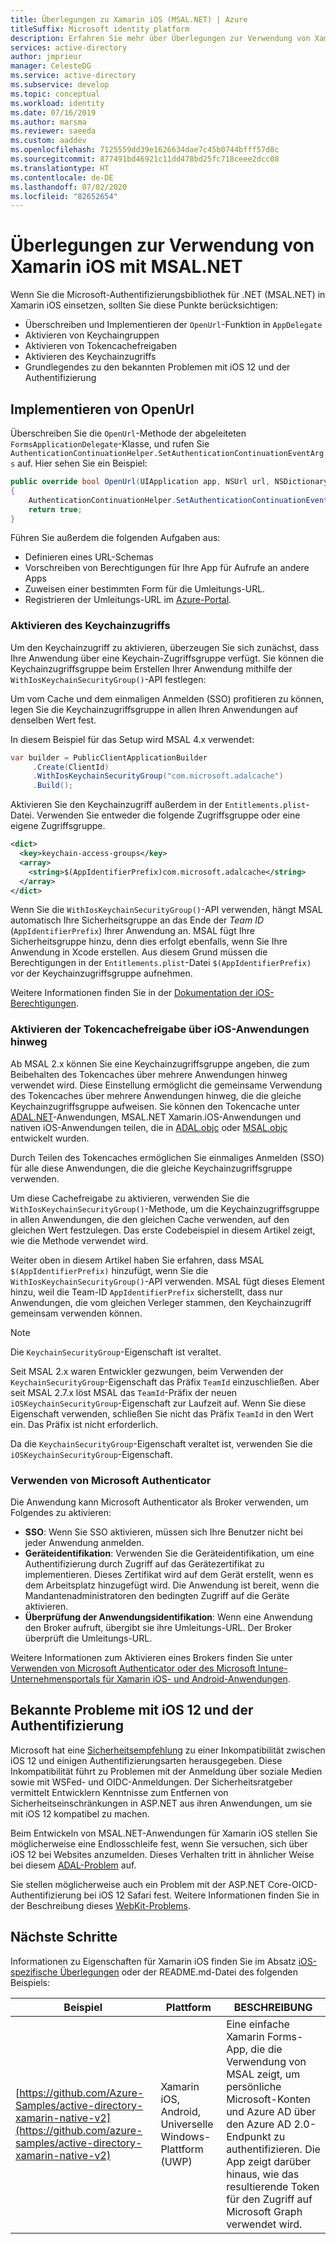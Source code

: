 ```yaml
---
title: Überlegungen zu Xamarin iOS (MSAL.NET) | Azure
titleSuffix: Microsoft identity platform
description: Erfahren Sie mehr über Überlegungen zur Verwendung von Xamarin iOS mit der Microsoft-Authentifizierungsbibliothek für .NET (MSAL.NET).
services: active-directory
author: jmprieur
manager: CelesteDG
ms.service: active-directory
ms.subservice: develop
ms.topic: conceptual
ms.workload: identity
ms.date: 07/16/2019
ms.author: marsma
ms.reviewer: saeeda
ms.custom: aaddev
ms.openlocfilehash: 7125559dd39e1626634dae7c45b0744bfff57d8c
ms.sourcegitcommit: 877491bd46921c11dd478bd25fc718ceee2dcc08
ms.translationtype: HT
ms.contentlocale: de-DE
ms.lasthandoff: 07/02/2020
ms.locfileid: "82652654"
---
```

# <a name="considerations-for-using-xamarin-ios-with-msalnet"></a>Überlegungen zur Verwendung von Xamarin iOS mit MSAL.NET
Wenn Sie die Microsoft-Authentifizierungsbibliothek für .NET (MSAL.NET) in Xamarin iOS einsetzen, sollten Sie diese Punkte berücksichtigen: 

- Überschreiben und Implementieren der `OpenUrl`-Funktion in `AppDelegate`
- Aktivieren von Keychaingruppen
- Aktivieren von Tokencachefreigaben
- Aktivieren des Keychainzugriffs
- Grundlegendes zu den bekannten Problemen mit iOS 12 und der Authentifizierung

## <a name="implement-openurl"></a>Implementieren von OpenUrl

Überschreiben Sie die `OpenUrl`-Methode der abgeleiteten `FormsApplicationDelegate`-Klasse, und rufen Sie `AuthenticationContinuationHelper.SetAuthenticationContinuationEventArgs` auf. Hier sehen Sie ein Beispiel:

```csharp
public override bool OpenUrl(UIApplication app, NSUrl url, NSDictionary options)
{
    AuthenticationContinuationHelper.SetAuthenticationContinuationEventArgs(url);
    return true;
}
```

Führen Sie außerdem die folgenden Aufgaben aus: 
* Definieren eines URL-Schemas
* Vorschreiben von Berechtigungen für Ihre App für Aufrufe an andere Apps
* Zuweisen einer bestimmten Form für die Umleitungs-URL.
* Registrieren der Umleitungs-URL im [Azure-Portal](https://portal.azure.com).

### <a name="enable-keychain-access"></a>Aktivieren des Keychainzugriffs

Um den Keychainzugriff zu aktivieren, überzeugen Sie sich zunächst, dass Ihre Anwendung über eine Keychain-Zugriffsgruppe verfügt. Sie können die Keychainzugriffsgruppe beim Erstellen Ihrer Anwendung mithilfe der `WithIosKeychainSecurityGroup()`-API festlegen:

Um vom Cache und dem einmaligen Anmelden (SSO) profitieren zu können, legen Sie die Keychainzugriffsgruppe in allen Ihren Anwendungen auf denselben Wert fest.

In diesem Beispiel für das Setup wird MSAL 4.x verwendet:
```csharp
var builder = PublicClientApplicationBuilder
     .Create(ClientId)
     .WithIosKeychainSecurityGroup("com.microsoft.adalcache")
     .Build();
```

Aktivieren Sie den Keychainzugriff außerdem in der `Entitlements.plist`-Datei. Verwenden Sie entweder die folgende Zugriffsgruppe oder eine eigene Zugriffsgruppe.

```xml
<dict>
  <key>keychain-access-groups</key>
  <array>
    <string>$(AppIdentifierPrefix)com.microsoft.adalcache</string>
  </array>
</dict>
```

Wenn Sie die `WithIosKeychainSecurityGroup()`-API verwenden, hängt MSAL automatisch Ihre Sicherheitsgruppe an das Ende der *Team ID* (`AppIdentifierPrefix`) Ihrer Anwendung an. MSAL fügt Ihre Sicherheitsgruppe hinzu, denn dies erfolgt ebenfalls, wenn Sie Ihre Anwendung in Xcode erstellen. Aus diesem Grund müssen die Berechtigungen in der `Entitlements.plist`-Datei `$(AppIdentifierPrefix)` vor der Keychainzugriffsgruppe aufnehmen.

Weitere Informationen finden Sie in der [Dokumentation der iOS-Berechtigungen](https://developer.apple.com/documentation/security/keychain_services/keychain_items/sharing_access_to_keychain_items_among_a_collection_of_apps). 

### <a name="enable-token-cache-sharing-across-ios-applications"></a>Aktivieren der Tokencachefreigabe über iOS-Anwendungen hinweg

Ab MSAL 2.x können Sie eine Keychainzugriffsgruppe angeben, die zum Beibehalten des Tokencaches über mehrere Anwendungen hinweg verwendet wird. Diese Einstellung ermöglicht die gemeinsame Verwendung des Tokencaches über mehrere Anwendungen hinweg, die die gleiche Keychainzugriffsgruppe aufweisen. Sie können den Tokencache unter [ADAL.NET](https://aka.ms/adal-net)-Anwendungen, MSAL.NET Xamarin.iOS-Anwendungen und nativen iOS-Anwendungen teilen, die in [ADAL.objc](https://github.com/AzureAD/azure-activedirectory-library-for-objc) oder [MSAL.objc](https://github.com/AzureAD/microsoft-authentication-library-for-objc) entwickelt wurden.

Durch Teilen des Tokencaches ermöglichen Sie einmaliges Anmelden (SSO) für alle diese Anwendungen, die die gleiche Keychainzugriffsgruppe verwenden.

Um diese Cachefreigabe zu aktivieren, verwenden Sie die `WithIosKeychainSecurityGroup()`-Methode, um die Keychainzugriffsgruppe in allen Anwendungen, die den gleichen Cache verwenden, auf den gleichen Wert festzulegen. Das erste Codebeispiel in diesem Artikel zeigt, wie die Methode verwendet wird.

Weiter oben in diesem Artikel haben Sie erfahren, dass MSAL `$(AppIdentifierPrefix)` hinzufügt, wenn Sie die `WithIosKeychainSecurityGroup()`-API verwenden. MSAL fügt dieses Element hinzu, weil die Team-ID `AppIdentifierPrefix` sicherstellt, dass nur Anwendungen, die vom gleichen Verleger stammen, den Keychainzugriff gemeinsam verwenden können.

> [!NOTE]
> Die `KeychainSecurityGroup`-Eigenschaft ist veraltet.
> 
> Seit MSAL 2.x waren Entwickler gezwungen, beim Verwenden der `KeychainSecurityGroup`-Eigenschaft das Präfix `TeamId` einzuschließen. Aber seit MSAL 2.7.x löst MSAL das `TeamId`-Präfix der neuen `iOSKeychainSecurityGroup`-Eigenschaft zur Laufzeit auf. Wenn Sie diese Eigenschaft verwenden, schließen Sie nicht das Präfix `TeamId` in den Wert ein. Das Präfix ist nicht erforderlich.
>
> Da die `KeychainSecurityGroup`-Eigenschaft veraltet ist, verwenden Sie die `iOSKeychainSecurityGroup`-Eigenschaft.

### <a name="use-microsoft-authenticator"></a>Verwenden von Microsoft Authenticator

Die Anwendung kann Microsoft Authenticator als Broker verwenden, um Folgendes zu aktivieren:

- **SSO**: Wenn Sie SSO aktivieren, müssen sich Ihre Benutzer nicht bei jeder Anwendung anmelden.
- **Geräteidentifikation**: Verwenden Sie die Geräteidentifikation, um eine Authentifizierung durch Zugriff auf das Gerätezertifikat zu implementieren. Dieses Zertifikat wird auf dem Gerät erstellt, wenn es dem Arbeitsplatz hinzugefügt wird. Die Anwendung ist bereit, wenn die Mandantenadministratoren den bedingten Zugriff auf die Geräte aktivieren.
- **Überprüfung der Anwendungsidentifikation**: Wenn eine Anwendung den Broker aufruft, übergibt sie ihre Umleitungs-URL. Der Broker überprüft die Umleitungs-URL.

Weitere Informationen zum Aktivieren eines Brokers finden Sie unter [Verwenden von Microsoft Authenticator oder des Microsoft Intune-Unternehmensportals für Xamarin iOS- und Android-Anwendungen](msal-net-use-brokers-with-xamarin-apps.md).

## <a name="known-issues-with-ios-12-and-authentication"></a>Bekannte Probleme mit iOS 12 und der Authentifizierung
Microsoft hat eine [Sicherheitsempfehlung](https://github.com/aspnet/AspNetCore/issues/4647) zu einer Inkompatibilität zwischen iOS 12 und einigen Authentifizierungsarten herausgegeben. Diese Inkompatibilität führt zu Problemen mit der Anmeldung über soziale Medien sowie mit WSFed- und OIDC-Anmeldungen. Der Sicherheitsratgeber vermittelt Entwicklern Kenntnisse zum Entfernen von Sicherheitseinschränkungen in ASP.NET aus ihren Anwendungen, um sie mit iOS 12 kompatibel zu machen.  

Beim Entwickeln von MSAL.NET-Anwendungen für Xamarin iOS stellen Sie möglicherweise eine Endlosschleife fest, wenn Sie versuchen, sich über iOS 12 bei Websites anzumelden. Dieses Verhalten tritt in ähnlicher Weise bei diesem [ADAL-Problem](https://github.com/AzureAD/azure-activedirectory-library-for-dotnet/issues/1329) auf. 

Sie stellen möglicherweise auch ein Problem mit der ASP.NET Core-OICD-Authentifizierung bei iOS 12 Safari fest. Weitere Informationen finden Sie in der Beschreibung dieses [WebKit-Problems](https://bugs.webkit.org/show_bug.cgi?id=188165).

## <a name="next-steps"></a>Nächste Schritte

Informationen zu Eigenschaften für Xamarin iOS finden Sie im Absatz [iOS-spezifische Überlegungen](https://github.com/Azure-Samples/active-directory-xamarin-native-v2/tree/master/1-Basic#ios-specific-considerations) oder der README.md-Datei des folgenden Beispiels:

Beispiel | Plattform | BESCHREIBUNG
------ | -------- | -----------
[https://github.com/Azure-Samples/active-directory-xamarin-native-v2](https://github.com/azure-samples/active-directory-xamarin-native-v2) | Xamarin iOS, Android, Universelle Windows-Plattform (UWP) | Eine einfache Xamarin Forms-App, die die Verwendung von MSAL zeigt, um persönliche Microsoft-Konten und Azure AD über den Azure AD 2.0-Endpunkt zu authentifizieren. Die App zeigt darüber hinaus, wie das resultierende Token für den Zugriff auf Microsoft Graph verwendet wird.

<!--- https://github.com/Azure-Samples/active-directory-xamarin-native-v2/blob/master/ReadmeFiles/Topology.png -->